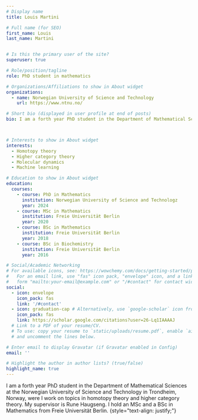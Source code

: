 ```yaml
---
# Display name
title: Louis Martini

# Full name (for SEO)
first_name: Louis
last_name: Martini


# Is this the primary user of the site?
superuser: true

# Role/position/tagline
role: PhD student in mathematics

# Organizations/Affiliations to show in About widget
organizations:
  - name: Norwegian University of Science and Technology
    url: https://www.ntnu.no/

# Short bio (displayed in user profile at end of posts)
bio: I am a forth year PhD student in the Department of Mathematical Sciences at the Norwegian University of Science and Technology in Trondheim, Norway.



# Interests to show in About widget
interests:
  - Homotopy theory
  - Higher category theory
  - Molecular dynamics
  - Machine learning

# Education to show in About widget
education:
  courses:
    - course: PhD in Mathematics
      institution: Norwegian University of Science and Technologz
      year: 2024
    - course: MSc in Mathematics
      institution: Freie Universität Berlin
      year: 2020
    - course: BSc in Mathematics
      institution: Freie Universität Berlin
      year: 2018
    - course: BSc in Biochemistry
      institution: Freie Universität Berlin
      year: 2016

# Social/Academic Networking
# For available icons, see: https://wowchemy.com/docs/getting-started/page-builder/#icons
#   For an email link, use "fas" icon pack, "envelope" icon, and a link in the
#   form "mailto:your-email@example.com" or "/#contact" for contact widget.
social:
  - icon: envelope
    icon_pack: fas
    link: '/#contact'
  - icon: graduation-cap # Alternatively, use `google-scholar` icon from `ai` icon pack
    icon_pack: fas
    link: https://scholar.google.com/citations?user=26-Lq1IAAAAJ
  # Link to a PDF of your resume/CV.
  # To use: copy your resume to `static/uploads/resume.pdf`, enable `ai` icons in `params.yaml`,
  # and uncomment the lines below.

# Enter email to display Gravatar (if Gravatar enabled in Config)
email: ''

# Highlight the author in author lists? (true/false)
highlight_name: true
---
```


I am a forth year PhD student in the Department of Mathematical Sciences at the Norwegian University of Science and Technology in Trondheim, Norway, were I work on topics in homotopy theory and higher category theory. My supervisor is Rune Haugseng. I hold an MSc and a BSc in Mathematics from Freie Universität Berlin.
{style="text-align: justify;"}
